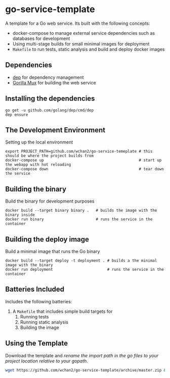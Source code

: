 # go-service-template

A template for a Go web service. Its built with the following concepts:

- docker-compose to manage external service dependencies such as databases for development
- Using multi-stage builds for small minimal images for deployment
- `Makefile` to run tests, static analysis and build and deploy docker images

## Dependencies

- [dep](https://github.com/golang/dep) for dependency management
- [Gorilla Mux](https://github.com/gorilla/mux) for building the web service

## Installing the dependencies

```
go get -u github.com/golang/dep/cmd/dep
dep ensure
```

## The Development Environment

Setting up the local environment

```
export PROJECT_PATH=github.com/wchan2/go-service-temeplate # this should be where the project builds from
docker-compose up                                          # start up the webapp with hot reloading
docker-compose down                                        # tear down the service
```

## Building the binary

Build the binary for development purposes

```
docker build --target binary binary .   # builds the image with the binary inside
docker run binary                       # runs the service in the container
```

## Building the deploy image

Build a minimal image that runs the Go binary

```
docker build --target deploy -t deployment . # builds a the minimal image with the binary
docker run deployment                        # runs the service in the container
```

## Batteries Included

Includes the following batteries:

1. A `Makefile` that includes simple build targets for
    1. Running tests
    1. Running static analysis
    1. Building the image

## Using the Template

Download the template and *rename the import path in the go files to your project location relative to your gopath*.

```bash
wget https://github.com/wchan2/go-service-template/archive/master.zip && unzip master.zip && mv go-service-template-master/* . && rm -rf go-service-template-master master.zip
```
